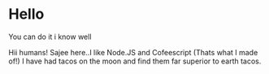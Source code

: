 # Hello
You can do it i know well

Hii humans!
Sajee here..I like Node.JS and Cofeescript (Thats what I made of!)
I have had tacos on the moon and find them far superior to earth tacos.
